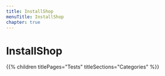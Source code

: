 ```yaml
---
title: InstallShop
menuTitle: InstallShop
chapter: true
---
```


# InstallShop

{{% children titlePages="Tests" titleSections="Categories" %}}

